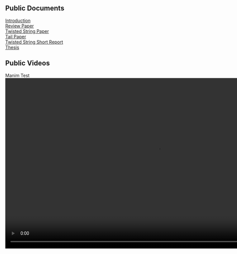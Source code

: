 ## Public Documents

[Introduction](https://ralphieraccoon.github.io/documents/Introduction/Introduction.pdf)<br/>
[Review Paper](https://ralphieraccoon.github.io/documents/Review_Paper/paper_formatted.pdf)<br/>
[Twisted String Paper](https://ralphieraccoon.github.io/documents/Twisted_String/Paper/paper.pdf)<br/>
[Tail Paper](https://ralphieraccoon.github.io/documents/Test_Rig/Paper/paper.pdf)<br/>
[Twisted String Short Report](https://ralphieraccoon.github.io/documents/Twisted_String/Short_Report/Short_Report.pdf)<br/>
[Thesis](https://ralphieraccoon.github.io/documents/Thesis/thesis.pdf)<br/>

## Public Videos

Manim Test<br/>
<video src="test1.mp4" width="960" height="540" controls preload></video>
